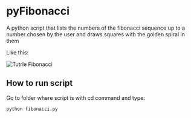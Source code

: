 # pyFibonacci
A python script that lists the numbers of the fibonacci sequence up to a number chosen by the user and draws squares with the golden spiral in them

Like this:

![Tutrle Fibonacci](https://i.imgur.com/LyvI6sc.png)
## How to run script
Go to folder where script is with cd command and type:
```bash
python fibonacci.py
```
